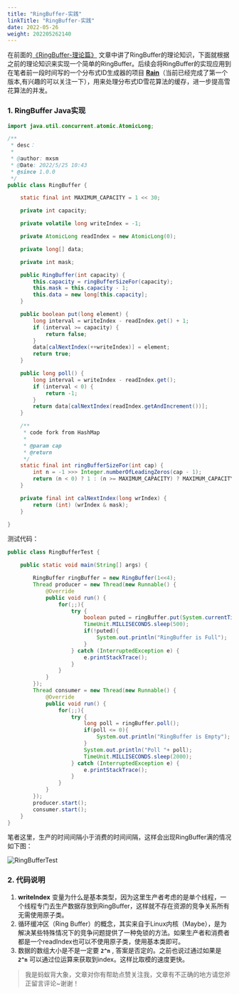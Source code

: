 ```yaml
---
title: "RingBuffer-实践"
linkTitle: "RingBuffer-实践"
date: 2022-05-26
weight: 202205262140
---
```


在前面的[《RingBuffer-理论篇》](https://juejin.cn/post/7101675006806982670) 文章中讲了RingBuffer的理论知识，下面就根据之前的理论知识来实现一个简单的RingBuffer。后续会将RingBuffer的实现应用到在笔者前一段时间写的一个分布式ID生成器的项目 [**Rain**](https://juejin.cn/post/7101675006806982670)（当前已经完成了第一个版本,有兴趣的可以关注一下），用来处理分布式ID雪花算法的缓存，进一步提高雪花算法的并发。

### 1. RingBuffer Java实现

```java
import java.util.concurrent.atomic.AtomicLong;

/**
 * desc：
 *
 * @author: mxsm
 * @Date: 2022/5/25 10:43
 * @since 1.0.0
 */
public class RingBuffer {

    static final int MAXIMUM_CAPACITY = 1 << 30;

    private int capacity;

    private volatile long writeIndex = -1;

    private AtomicLong readIndex = new AtomicLong(0);

    private long[] data;

    private int mask;

    public RingBuffer(int capacity) {
        this.capacity = ringBufferSizeFor(capacity);
        this.mask = this.capacity - 1;
        this.data = new long[this.capacity];
    }

    public boolean put(long element) {
        long interval = writeIndex - readIndex.get() + 1;
        if (interval >= capacity) {
            return false;
        }
        data[calNextIndex(++writeIndex)] = element;
        return true;
    }

    public long poll() {
        long interval = writeIndex - readIndex.get();
        if (interval < 0) {
            return -1;
        }
        return data[calNextIndex(readIndex.getAndIncrement())];
    }

    /**
     * code fork from HashMap
     *
     * @param cap
     * @return
     */
    static final int ringBufferSizeFor(int cap) {
        int n = -1 >>> Integer.numberOfLeadingZeros(cap - 1);
        return (n < 0) ? 1 : (n >= MAXIMUM_CAPACITY) ? MAXIMUM_CAPACITY : n + 1;
    }

    private final int calNextIndex(long wrIndex) {
        return (int) (wrIndex & mask);
    }

}

```

测试代码：

```java
public class RingBufferTest {

    public static void main(String[] args) {

        RingBuffer ringBuffer = new RingBuffer(1<<4);
        Thread producer = new Thread(new Runnable() {
            @Override
            public void run() {
                for(;;){
                    try {
                        boolean puted = ringBuffer.put(System.currentTimeMillis());
                        TimeUnit.MILLISECONDS.sleep(500);
                        if(!puted){
                            System.out.println("RingBuffer is Full");
                        }
                    } catch (InterruptedException e) {
                        e.printStackTrace();
                    }
                }
            }
        });
        Thread consumer = new Thread(new Runnable() {
            @Override
            public void run() {
                for(;;){
                    try {
                        long poll = ringBuffer.poll();
                        if(poll <= 0){
                            System.out.println("RingBuffer is Empty");
                        }
                        System.out.println("Poll "+ poll);
                        TimeUnit.MILLISECONDS.sleep(2000);
                    } catch (InterruptedException e) {
                        e.printStackTrace();
                    }
                }
            }
        });
        producer.start();
        consumer.start();
    }
}
```

笔者这里，生产的时间间隔小于消费的时间间隔，这样会出现RingBuffer满的情况如下图：

![RingBufferTest](C:\Users\mxsm\Desktop\pic\RingBufferTest.gif)

### 2. 代码说明

1. **writeIndex** 变量为什么是基本类型，因为这里生产者考虑的是单个线程，一个线程专门去生产数据存放到RingBuffer，这样就不存在资源的竞争关系所有无需使用原子类。
2. 循环缓冲区（Ring Buffer）的概念，其实来自于Linux内核（Maybe），是为解决某些特殊情况下的竞争问题提供了一种免锁的方法。如果生产者和消费者都是一个readIndex也可以不使用原子类，使用基本类即可。
3. 数据的数组大小是不是一定要 **`2^n`** , 答案是否定的。之前也说过通过如果是 **`2^n`** 可以通过位运算来获取到index。这样比取模的速度更快。

> 我是蚂蚁背大象，文章对你有帮助点赞关注我，文章有不正确的地方请您斧正留言评论~谢谢！

